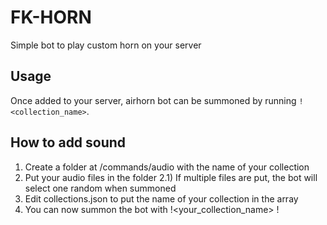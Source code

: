 # FK-HORN
Simple bot to play custom horn on your server

## Usage
Once added to your server, airhorn bot can be summoned by running `!<collection_name>`.

## How to add sound
1) Create a folder at /commands/audio with the name of your collection
2) Put your audio files in the folder
2.1) If multiple files are put, the bot will select one random when summoned
3) Edit collections.json to put the name of your collection in the array
4) You can now summon the bot with !<your_collection_name> !
